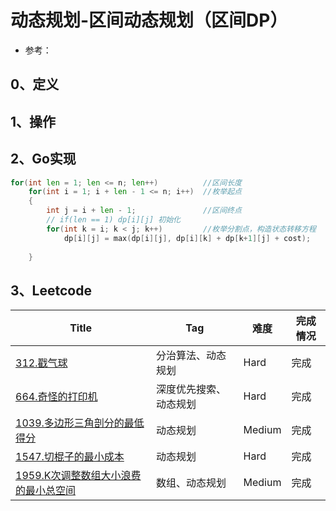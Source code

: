 # 动态规划-区间动态规划（区间DP）

- 参考：

## 0、定义

## 1、操作

## 2、Go实现

```go
for(int len = 1; len <= n; len++)          //区间长度
    for(int i = 1; i + len - 1 <= n; i++)  //枚举起点
    {
        int j = i + len - 1;               //区间终点
        // if(len == 1) dp[i][j] 初始化
        for(int k = i; k < j; k++)         //枚举分割点，构造状态转移方程
            dp[i][j] = max(dp[i][j], dp[i][k] + dp[k+1][j] + cost);
        
    }
```

## 3、Leetcode

| Title                                                                                                            | Tag         | 难度     | 完成情况 |
|------------------------------------------------------------------------------------------------------------------|-------------|--------|------|
| [312.戳气球](https://leetcode-cn.com/problems/burst-balloons/)                                                      | 分治算法、动态规划   | Hard   | 完成   |
| [664.奇怪的打印机](https://leetcode-cn.com/problems/strange-printer/)                                                  | 深度优先搜索、动态规划 | Hard   | 完成   |
| [1039.多边形三角剖分的最低得分](https://leetcode-cn.com/problems/minimum-score-triangulation-of-polygon/)                    | 动态规划        | Medium | 完成   |
| [1547.切棍子的最小成本](https://leetcode-cn.com/problems/minimum-cost-to-cut-a-stick/)                                   | 动态规划        | Hard   | 完成   |
| [1959.K次调整数组大小浪费的最小总空间](https://leetcode-cn.com/problems/minimum-total-space-wasted-with-k-resizing-operations/) | 数组、动态规划     | Medium | 完成   |